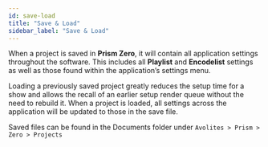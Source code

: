 ```yaml
---
id: save-load
title: "Save & Load"
sidebar_label: "Save & Load"
---
```


When a project is saved in **Prism Zero**, it will contain all application settings throughout the software. This includes all **Playlist** and **Encodelist** settings as well as those found within the application’s settings menu.

Loading a previously saved project greatly reduces the setup time for a show and allows the recall of an earlier setup render queue without the need to rebuild it. When a project is loaded, all settings across the application will be updated to those in the save file.

Saved files can be found in the Documents folder under `Avolites > Prism > Zero > Projects`
